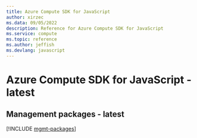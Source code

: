 ```yaml
---
title: Azure Compute SDK for JavaScript
author: xirzec
ms.data: 09/05/2022
description: Reference for Azure Compute SDK for JavaScript
ms.service: compute
ms.topic: reference
ms.author: jeffish
ms.devlang: javascript
---
```

# Azure Compute SDK for JavaScript - latest

## Management packages - latest
[!INCLUDE [mgmt-packages](compute-mgmt-index.md)]